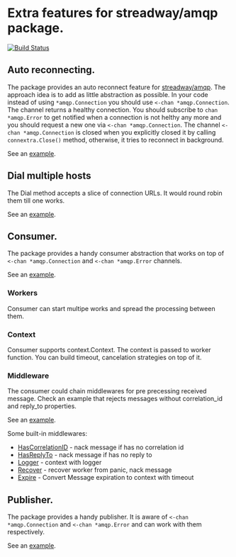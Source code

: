 # Extra features for streadway/amqp package. 
<a href="https://travis-ci.org/makasim/amqpextra"><img src="https://travis-ci.org/makasim/amqpextra.png?branch=master" alt="Build Status"></a>

## Auto reconnecting.

The package provides an auto reconnect feature for [streadway/amqp](https://github.com/streadway/amqp). The approach idea is to add as little abstraction as possible. In your code instead of using `*amqp.Connection` you should use `<-chan *amqp.Connection`. The channel returns a healthy connection. You should subscribe to `chan *amqp.Error` to get notified when a connection is not helthy any more and you should request a new one via  `<-chan *amqp.Connection`. The channel `<-chan *amqp.Connection` is closed when you explicitly closed it by calling `connextra.Close()` method, otherwise, it tries to reconnect in background.

See an [example](examples/conn_example.go).

## Dial multiple hosts

The Dial method accepts a slice of connection URLs. It would round robin them till one works.

See an [example](examples/conn_example.go). 

## Consumer.

The package provides a handy consumer abstraction that works on top of `<-chan *amqp.Connection` and `<-chan *amqp.Error` channels.

See an [example](examples/consumer_example.go).

### Workers

Consumer can start multipe works and spread the processing between them.

### Context

Consumer supports context.Context. The context is passed to worker function. You can build timeout, cancelation strategies on top of it.

### Middleware

The consumer could chain middlewares for pre precessing received message. 
Check an example that rejects messages without correlation_id and reply_to properties.  

See an [example](examples/consumer_middleware.go).

Some built-in middlewares:

* [HasCorrelationID](middleware/has_correlation_id.go) - nack message if has no correlation id
* [HasReplyTo](middleware/has_reply_to.go) - nack message if has no reply to
* [Logger](middleware/logger.go) - context with logger
* [Recover](middleware/recover.go) - recover worker from panic, nack message
* [Expire](middleware/expire.go) - Convert Message expiration to context with timeout

## Publisher.

The package provides a handy publisher. It is aware of `<-chan *amqp.Connection` and `<-chan *amqp.Error` and can work with them respectively.  

See an [example](examples/publisher_example.go).
